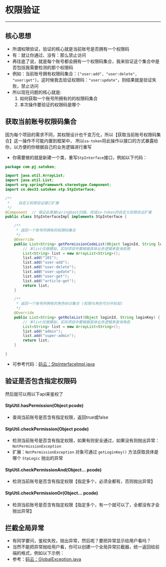 # 权限验证
--- 


## 核心思想

- 所谓权限验证，验证的核心就是当前账号是否拥有一个权限码
- 有：就让你通过、没有：那么禁止访问
- 再往底了说，就是每个账号都会拥有一个权限码集合，我来验证这个集合中是否包括我需要检测的那个权限码
- 例如：当前账号拥有权限码集合：`["user:add", "user:delete", "user:get"]`，这时候我去验证权限码：`"user:update"`，则结果就是验证失败，禁止访问
- 所以现在问题的核心就是: 
    1. 如何获取一个账号所拥有的的权限码集合
    2. 本次操作要验证的权限码是哪个 

## 获取当前账号权限码集合
因为每个项目的需求不同，其权限设计也千变万化，所以【获取当前账号权限码集合】这一操作不可能内置到框架中，
所以`sa-token`将此操作以接口的方式暴露给你，以方便的你根据自己的业务逻辑进行重写

- 你需要做的就是新建一个类，重写`StpInterface`接口，例如以下代码：

``` java 
package com.pj.satoken;

import java.util.ArrayList;
import java.util.List;
import org.springframework.stereotype.Component;
import cn.dev33.satoken.stp.StpInterface;

/**
 *    自定义权限验证接口扩展 
 */
@Component	// 保证此类被springboot扫描，完成sa-token的自定义权限验证扩展 
public class StpInterfaceImpl implements StpInterface {

	/**
	 * 返回一个账号所拥有的权限码集合 
	 */
	@Override
	public List<String> getPermissionCodeList(Object loginId, String loginKey) {
		// 本list仅做模拟，实际项目中要根据具体业务逻辑来查询权限
		List<String> list = new ArrayList<String>();	
		list.add("101");
		list.add("user-add");
		list.add("user-delete");
		list.add("user-update");
		list.add("user-get");
		list.add("article-get");
		return list;
	}

	/**
	 * 返回一个账号所拥有的角色标识集合 (权限与角色可分开校验)
	 */
	@Override
	public List<String> getRoleList(Object loginId, String loginKey) {
		// 本list仅做模拟，实际项目中要根据具体业务逻辑来查询角色
		List<String> list = new ArrayList<String>();	
		list.add("admin");
		list.add("super-admin");
		return list;
	}

}
```


- 可参考代码：[码云：StpInterfaceImpl.java](https://gitee.com/sz6/sa-token/blob/master/sa-token-demo-springboot/src/main/java/com/pj/satoken/StpInterfaceImpl.java)



## 验证是否包含指定权限码 
然后就可以用以下api来鉴权了

#### StpUtil.hasPermission(Object pcode)
- 查询当前账号是否含有指定权限，返回true或false 

#### StpUtil.checkPermission(Object pcode)
- 检测当前账号是否含有指定权限，如果有则安全通过，如果没有则抛出异常：`NotPermissionException`
- 扩展：`NotPermissionException` 对象可通过 `getLoginKey()` 方法获取具体是哪个 `StpLogic` 抛出的异常

#### StpUtil.checkPermissionAnd(Object... pcode)
- 检测当前账号是否含有指定权限【指定多个，必须全都有，否则抛出异常】

#### StpUtil.checkPermissionOr(Object... pcode)
- 检测当前账号是否含有指定权限【指定多个，有一个就可以了，全都没有才会抛出异常】




## 拦截全局异常
- 有同学要问，鉴权失败，抛出异常，然后呢？要把异常显示给用户看吗？
- 当然不能把异常抛给用户看，你可以创建一个全局异常拦截器，统一返回给前端的格式，例如以下示例：
- 参考：[码云：GlobalException.java](https://gitee.com/sz6/sa-token/blob/master/sa-token-demo-springboot/src/main/java/com/pj/test/GlobalException.java)